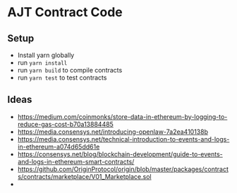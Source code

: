 # AJT Contract Code

## Setup

- Install yarn globally
- run ```yarn install```
- run ```yarn build``` to compile contracts
- run ```yarn test``` to test contracts

## Ideas

- https://medium.com/coinmonks/store-data-in-ethereum-by-logging-to-reduce-gas-cost-b70a13884485
- https://media.consensys.net/introducing-openlaw-7a2ea410138b
- https://media.consensys.net/technical-introduction-to-events-and-logs-in-ethereum-a074d65dd61e
- https://consensys.net/blog/blockchain-development/guide-to-events-and-logs-in-ethereum-smart-contracts/
- https://github.com/OriginProtocol/origin/blob/master/packages/contracts/contracts/marketplace/V01_Marketplace.sol
- 
